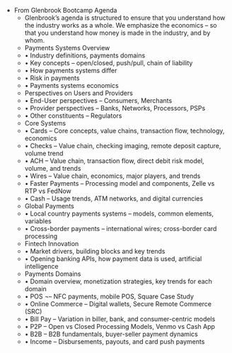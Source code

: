 - From Glenbrook Bootcamp Agenda
    - Glenbrook’s agenda is structured to ensure that you understand how the industry works as a whole. We emphasize the economics – so that you understand how money is made in the industry, and by whom.
    - Payments Systems Overview
    - • Industry definitions, payments domains
    - • Key concepts – open/closed, push/pull, chain of liability
    - • How payments systems differ
    - • Risk in payments
    - • Payments systems economics
    - Perspectives on Users and Providers
    - • End-User perspectives – Consumers, Merchants
    - • Provider perspectives – Banks, Networks, Processors, PSPs
    - • Other constituents – Regulators
    - Core Systems
    - • Cards – Core concepts, value chains, transaction flow, technology, economics
    - • Checks – Value chain, checking imaging, remote deposit capture, volume trend
    - • ACH – Value chain, transaction flow, direct debit risk model, volume, and trends
    - • Wires – Value chain, economics, major players, and trends
    - • Faster Payments – Processing model and components, Zelle vs RTP vs FedNow
    - • Cash – Usage trends, ATM networks, and digital currencies
    - Global Payments
    - • Local country payments systems – models, common elements, variables
    - • Cross-border payments – international wires; cross-border card processing
    - Fintech Innovation
    - • Market drivers, building blocks and key trends
    - • Opening banking APIs, how payment data is used, artificial intelligence
    - Payments Domains
    - • Domain overview, monetization strategies, key trends for each domain
    - • POS ¬– NFC payments, mobile POS, Square Case Study
    - • Online Commerce – Digital wallets, Secure Remote Commerce (SRC)
    - • Bill Pay – Variation in biller, bank, and consumer-centric models
    - • P2P – Open vs Closed Processing Models, Venmo vs Cash App
    - • B2B – B2B fundamentals, buyer-seller payment dynamics
    - • Income – Disbursements, payouts, and card push payments
